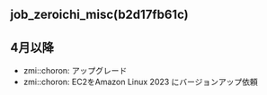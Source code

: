 job_zeroichi_misc(b2d17fb61c)
---



## 4月以降
- zmi::choron: アップグレード
- zmi::choron: EC2をAmazon Linux 2023 にバージョンアップ依頼


